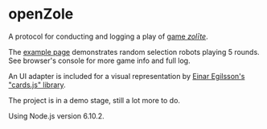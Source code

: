 # openZole

A protocol for conducting and logging a play of [game _zolīte_](https://en.wikipedia.org/wiki/Zole).

The [example page](https://janise.github.io/openZole/example.html) demonstrates random selection robots playing 5 rounds. See browser's console for more game info and full log.

An UI adapter is included for a visual representation by [Einar Egilsson's "cards.js" library](https://github.com/einaregilsson/cards.js).</p>

The project is in a demo stage, still a lot more to do.

Using Node.js version 6.10.2.